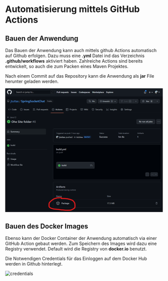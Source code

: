 # Automatisierung mittels GitHub Actions

## Bauen der Anwendung

Das Bauen der Anwendung kann auch mittels github Actions automatisch auf Github erfolgen. Dazu muss eine **.yml** Datei ind das Verzeichnis **.github/workflows** aktiviert haben. Zahlreiche Actions sind bereits entwickelt, so auch die zum Packen eines Maven Projektes.

Nach einem Commit auf das Repository kann die Anwendung als **jar** File herunter geladen werden.

![Download_der_jar](pic2.png)

## Bauen des Docker Images

Ebenso kann der Docker Container der Anwendung automatisch via einer GitHub Action gebaut werden. Zum Speichern des Images wird dazu eine Registry verwendet. Default wird die Registry von **docker.io** benutzt.

Die Notwendigen Credentials für das Einloggen auf dem Docker Hub werden in Github hinterlegt.

![credentials](pic3)

